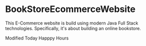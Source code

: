 # BookStoreEcommerceWebsite
 This E-Commerce website is build using modern Java Full Stack technologies. Specifically, it's about building an online bookstore.

 Modified Today
 Happpy Hours